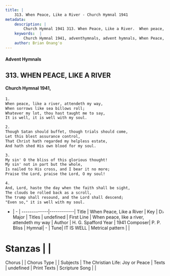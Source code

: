 ```yaml
---
title: |
    313. When Peace, Like a River - Church Hymnal 1941
metadata:
    description: |
        Church Hymnal 1941 313. When Peace, Like a River.  When peace, like a river, attendeth my way,  When sorrows like sea billows roll;  Whatever my lot, thou hast taught me to say,  It is well, it is well with my soul. 
    keywords:  |
        Church Hymnal 1941, adventhymnals, advent hymnals, When Peace, Like a River, When peace, like a river, attendeth my way. 
    author: Brian Onang'o
---
```


#### Advent Hymnals
## 313. WHEN PEACE, LIKE A RIVER
####  Church Hymnal 1941,

```txt
1.
When peace, like a river, attendeth my way, 
When sorrows like sea billows roll; 
Whatever my lot, thou hast taught me to say, 
It is well, it is well with my soul. 

2.
Though Satan should buffet, though trials should come, 
Let this blest assurance control, 
That Christ hath regarded my helpless estate, 
And hath shed His own blood for my soul. 

3.
My sin' O the bliss of this glorious thought! 
My sin' not in part but the whole, 
Is nailed to His cross, and I bear it no more; 
Praise the Lord, praise the Lord, O my soul! 

4.
And, Lord, haste the day when the faith shall be sight, 
The clouds be rolled back as a scroll, 
The trump shall resound, and the Lord shall descend; 
"Even so," it is well with my soul.

```

- |   -  |
-------------|------------|
Title | When Peace, Like a River |
Key | D♭ Major |
Titles | undefined |
First Line | When peace, like a river, attendeth my way |
Author | H. G. Spafford
Year | 1941
Composer| P. P. Bliss |
Hymnal|  - |
Tune| IT IS WELL |
Metrical pattern | |
# Stanzas |  |
Chorus |  |
Chorus Type |  |
Subjects | The Christian Life: Joy or Peace |
Texts | undefined |
Print Texts | 
Scripture Song |  |
    
